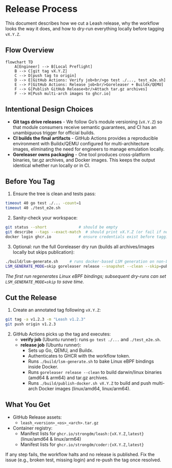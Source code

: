 # Release Process

This document describes how we cut a Leash release, why the workflow looks the way it does, and how to dry-run everything locally before tagging `vX.Y.Z`.

## Flow Overview

```mermaid
flowchart TD
    A[Engineer] --> B[Local Preflight]
    B --> C[git tag vX.Y.Z]
    C --> D[push tag to origin]
    D --> E[GitHub Actions: Verify job<br/>go test ./..., test_e2e.sh]
    E --> F[GitHub Actions: Release job<br/>Goreleaser + Buildx/QEMU]
    F --> G[Publish GitHub Release<br/>Attach tar.gz archives]
    F --> H[Push multi-arch images to ghcr.io]
```

## Intentional Design Choices

- **Git tags drive releases** - We follow Go’s module versioning (`vX.Y.Z`) so that module consumers receive semantic guarantees, and CI has an unambiguous trigger for official builds.
- **CI builds the final artifacts** - GitHub Actions provides a reproducible environment with Buildx/QEMU configured for multi-architecture images, eliminating the need for engineers to manage emulation locally.
- **Goreleaser owns packaging** - One tool produces cross-platform binaries, tar.gz archives, and Docker images. This keeps the output identical whether run locally or in CI.

## Before You Tag

1. Ensure the tree is clean and tests pass:

```bash
timeout 40 go test ./... -count=1
timeout 40 ./test_e2e.sh
```

2. Sanity-check your workspace:

```bash
git status --short              # should be empty
git describe --tags --exact-match  # should print vX.Y.Z (or fail if not tagged yet)
docker login ghcr.io            # ensure credentials exist before tagging
```
3. Optional: run the full Goreleaser dry run (builds all archives/images locally but skips publication):

```bash
./build/lsm-generate.sh     # runs docker-based LSM generation on non-Linux hosts
LSM_GENERATE_MODE=skip goreleaser release --snapshot --clean --skip=publish --skip=announce --skip=sign
```

*The first run regenerates Linux eBPF bindings; subsequent dry-runs can set `LSM_GENERATE_MODE=skip` to save time.*

## Cut the Release

1. Create an annotated tag following `vX.Y.Z`:

```bash
git tag -a v1.2.3 -m "Leash v1.2.3"
git push origin v1.2.3
```

2. GitHub Actions picks up the tag and executes:
   - **verify job** (Ubuntu runner): runs `go test ./...` and `./test_e2e.sh`.
    - **release job** (Ubuntu runner):
      - Sets up Go, QEMU, and Buildx.
      - Authenticates to GHCR with the workflow token.
      - Runs `./build/lsm-generate.sh` to bake Linux eBPF bindings inside Docker.
      - Runs `goreleaser release --clean` to build darwin/linux binaries (amd64 & arm64) and tar.gz archives.
      - Runs `./build/publish-docker.sh vX.Y.Z` to build and push multi-arch Docker images (linux/amd64, linux/arm64).

## What You Get

- GitHub Release assets:
  - `leash_<version>_<os>_<arch>.tar.gz`
- Container registry:
  - Manifest lists for `ghcr.io/strongdm/leash:{vX.Y.Z,latest}` (linux/amd64 & linux/arm64)
  - Manifest lists for `ghcr.io/strongdm/coder:{vX.Y.Z,latest}`

If any step fails, the workflow halts and no release is published. Fix the issue (e.g., broken test, missing login) and re-push the tag once resolved.

